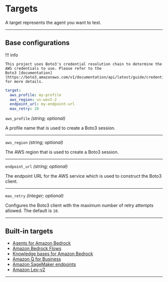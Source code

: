 # Targets

A target represents the agent you want to test.

---

## Base configurations

!!! info

    This project uses Boto3's credential resolution chain to determine the AWS credentials to use. Please refer to the
    Boto3 [documentation](https://boto3.amazonaws.com/v1/documentation/api/latest/guide/credentials.html) for more details.

```yaml title="agenteval.yml"
target:
  aws_profile: my-profile
  aws_region: us-west-2
  endpoint_url: my-endpoint-url
  max_retry: 10
```

`aws_profile` _(string; optional)_

A profile name that is used to create a Boto3 session.

---

`aws_region` _(string; optional)_

The AWS region that is used to create a Boto3 session.

---

`endpoint_url` _(string; optional)_

The endpoint URL for the AWS service which is used to construct the Boto3 client.

---

`max_retry` _(integer; optional)_

Configures the Boto3 client with the maximum number of retry attempts allowed. The default is `10`.

---

## Built-in targets

- [Agents for Amazon Bedrock](bedrock_agents.md)
- [Amazon Bedrock Flows](bedrock_flows.md)
- [Knowledge bases for Amazon Bedrock](bedrock_knowledge_bases.md)
- [Amazon Q for Business](q_business.md)
- [Amazon SageMaker endpoints](sagemaker_endpoints.md)
- [Amazon Lex-v2](lex_v2.md)

---